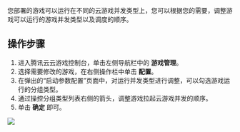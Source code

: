 您部署的游戏可以运行在不同的云游戏并发类型上，您可以根据您的需要，调整游戏可以运行的游戏并发类型以及调度的顺序。

## 操作步骤

1. 进入腾讯云云游戏控制台，单击左侧导航栏中的 **游戏管理**。
2. 选择需要修改的游戏，在右侧操作栏中单击 **配置**。
3. 在弹出的“启动参数配置”页面中，对运行并发类型进行调整，可以勾选游戏运行的分组类型。
4. 通过操控分组类型列表右侧的箭头，调整游戏拉起云游戏并发的顺序。
5. 单击 **确定** 即可。

![](https://qcloudimg.tencent-cloud.cn/raw/54f23cc440c45e797a5fbde436cece45.png)



